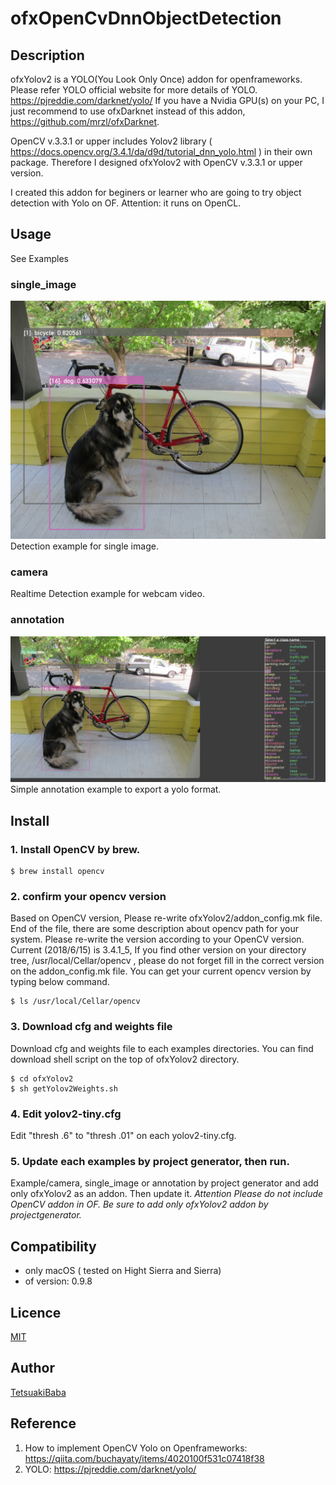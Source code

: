 # ofxOpenCvDnnObjectDetection

## Description
ofxYolov2 is a YOLO(You Look Only Once) addon for openframeworks.
Please refer YOLO official website for more details of YOLO. https://pjreddie.com/darknet/yolo/
If you have a Nvidia GPU(s) on your PC, I just recommend to use ofxDarknet instead of this addon, https://github.com/mrzl/ofxDarknet.

OpenCV v.3.3.1 or upper includes Yolov2 library ( https://docs.opencv.org/3.4.1/da/d9d/tutorial_dnn_yolo.html ) in
their own package. Therefore I designed ofxYolov2 with OpenCV v.3.3.1 or upper version.

I created this addon for beginers or learner who are going to try object detection with Yolo on OF.
Attention:  it runs on OpenCL.


## Usage
See Examples

### single_image
![single_image screenshot](/screenshot.png)
Detection example for single image.

### camera
Realtime Detection example for webcam video.

### annotation
![annotation screenshot](/screenshot_annotation.png)
Simple annotation example to export a yolo format.

## Install
### 1. Install OpenCV by brew.

    $ brew install opencv

### 2. confirm your opencv version
Based on OpenCV version, Please re-write ofxYolov2/addon_config.mk file. End of the file, there are some description about opencv path for your system. Please re-write the version according to your OpenCV version. Current (2018/6/15) is 3.4.1_5, If you find other version on your directory tree, /usr/local/Cellar/opencv , please do not forget fill in the correct version on the addon_config.mk file. You can get your current opencv version by typing below command.

    $ ls /usr/local/Cellar/opencv

### 3. Download cfg and weights file
Download cfg and weights file to each examples directories. You can find download shell script on the top of ofxYolov2 directory.

    $ cd ofxYolov2
    $ sh getYolov2Weights.sh

### 4. Edit yolov2-tiny.cfg
Edit "thresh .6" to "thresh .01" on each yolov2-tiny.cfg.
### 5. Update each examples by project generator, then run.
 Example/camera, single_image or annotation by project generator and add only ofxYolov2 as an addon. Then update it. _Attention Please do not include OpenCV addon in OF.  Be sure to add only ofxYolov2 addon by projectgenerator._

## Compatibility
- only macOS ( tested on Hight Sierra and Sierra)
- of version: 0.9.8

## Licence
[MIT](https://opensource.org/licenses/MIT)

## Author
[TetsuakiBaba](https://github.com/TetsuakiBaba)

## Reference
1. How to implement OpenCV Yolo on Openframeworks: https://qiita.com/buchayaty/items/4020100f531c07418f38
2. YOLO: https://pjreddie.com/darknet/yolo/
